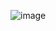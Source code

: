 ![image](https://github.com/BernardoDuque/C3/assets/143883596/63ff0d2d-38b8-42d8-be28-8dae5eac40f1)
